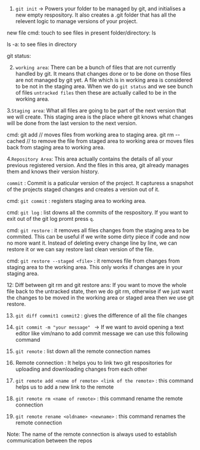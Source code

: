 1. `git init` -> Powers your folder to be managed by git, and initialises a new empty respository. It also creates a .git folder that has all the relevent logic to manage versions of your project.


new file cmd: touch <file> 
to see files in present folder/directory: ls


ls -a: to see files in directory

git status: 

2. `working area`: There can be a bunch of files that are not currently handled by git. It means that changes done or to be done on those files are not managed by git yet. A file which is in working area is considered to be not in the staging area. When we do `git status` and we see bunch of files `untracked files` then these are actually called to be in the working area.

3.`Staging area`: What all files are going to be part of the next version that we will create. This staging area is the place where git knows what changes will be done from the last version to the next version.

cmd:  git add <file> // moves files from working area to staging area.
      git rm --cached <file>	// to remove the file from staged area to working area or moves files back from staging area to working area.

4.`Repository Area`: This area actually contains the details of all your previous registered version. And the files in this area, git already manages them and knows their version history.

`commit` : Commit is a paticular version of the project. It capturess a snapshot of the projects staged changes and creates a version out of it.

cmd:  `git commit` : registers staging area to working area.

cmd:  `git log` : list downs all the commits of the respository. If you want to exit out of the git log promt press `q`. 

cmd: `git restore` : it removes all files changes from the staging area to be commited. This can be useful if we write some dirty piece if code and now no more want it. Instead of deleting every change line by line, we can restore it or we can say restore last clean version of the file.

cmd: `git restore --staged <file>` : it removes file from changes from staging area to the working area. This only works if changes are in your staging area.

12: Diff between git rm and git restore
ans: If you want to move the whole file back to the untracked state, then we do git rm, otherwise if we just want the changes to be moved in the working area or staged area then we use git restore.	

13. `git diff commit1 commit2` : gives the difference of all the file changes

14. `git commit -m "your message" ` -> If we want to avoid opening a text editor like vim/nano to add commit message we can use this following command

15. `git remote` : list down all the remote connection names

16. Remote connection : It helps you to link two git respositories for uploading and downloading changes from each other

17. `git remote add <name of remote> <link of the remote>` : this command helps us to add a new link to the remote

18. `git remote rm <name of remote>` : this command rename the remote connection

19. `git remote rename <oldname> <newname>` : this command renames the remote connection

Note: The name of the remote connection is always used to establish communication between the repos